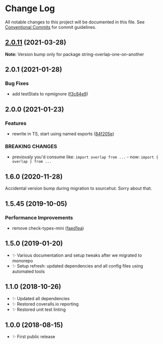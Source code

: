# Change Log

All notable changes to this project will be documented in this file.
See [Conventional Commits](https://conventionalcommits.org) for commit guidelines.

## [2.0.11](https://github.com/codsen/codsen/compare/string-overlap-one-on-another@2.0.10...string-overlap-one-on-another@2.0.11) (2021-03-28)

**Note:** Version bump only for package string-overlap-one-on-another





## 2.0.1 (2021-01-28)

### Bug Fixes

- add testStats to npmignore ([f3c84e9](https://github.com/codsen/codsen/commit/f3c84e95afc5514214312f913692d85b2e12eb29))

## 2.0.0 (2021-01-23)

### Features

- rewrite in TS, start using named exports ([84f205e](https://github.com/codsen/codsen/commit/84f205ebc7a85c657d68dbb3c850de3bb59876e8))

### BREAKING CHANGES

- previously you'd consume like: `import overlap from ...` - now: `import { overlap } from ...`

## 1.6.0 (2020-11-28)

Accidental version bump during migration to sourcehut. Sorry about that.

## 1.5.45 (2019-10-05)

### Performance Improvements

- remove check-types-mini ([faed1ea](https://gitlab.com/codsen/codsen/commit/faed1ea))

## 1.5.0 (2019-01-20)

- ✨ Various documentation and setup tweaks after we migrated to monorepo
- ✨ Setup refresh: updated dependencies and all config files using automated tools

## 1.1.0 (2018-10-26)

- ✨ Updated all dependencies
- ✨ Restored coveralls.io reporting
- ✨ Restored unit test linting

## 1.0.0 (2018-08-15)

- ✨ First public release
